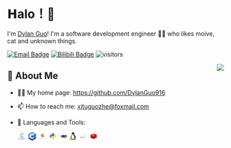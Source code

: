 <!--
**DylanGuo916/DylanGuo916** is a ✨ _special_ ✨ repository because its `README.md` (this file) appears on your GitHub profile.

Here are some ideas to get you started:

- 🔭 I’m currently working on ...
- 🌱 I’m currently learning ...
- 👯 I’m looking to collaborate on ...
- 🤔 I’m looking for help with ...
- 💬 Ask me about ...
- 📫 How to reach me: ...
- 😄 Pronouns: ...
- ⚡ Fun fact: ...
- ![ReadMe Card](https://github-readme-stats.vercel.app/api/pin/?username=DylanGuo916&repo=Road-to-Leetcode800)
- [![Github stats](https://github-readme-stats.vercel.app/api?username=DylanGuo916&show_icons=true&include_all_commits=true)](https://github.com/YourUsername/github-readme-stats)
- 
- 
- [![Top Langs](https://github-readme-stats.vercel.app/api/top-langs/?username=DylanGuo916&layout=compact)](https://github.com/DylanGuo916/github-readme-stats)
- -->

# 𝗛alo！👋

I'm [Dylan Guo](https://github.com/DylanGuo916)! I'm a software development engineer 👨‍💻 who likes moive, cat and unknown things.

[![Email Badge](https://img.shields.io/badge/-Email-c14438?style=flat-square&logo=Mail.Ru&logoColor=white&link=mailto:1378860132@qq.com)](mailto:xjtuguozhe@foxmail.com)
[![Bilibili Badge](https://img.shields.io/badge/-BiliBili-D14970?style=flat-square&logo=Bilibili&logoColor=white&link=https://space.bilibili.com/20626204)](https://space.bilibili.com/253677716)
![visitors](https://visitor-badge.laobi.icu/badge?page_id=DylanGuo916)

<img align="right" src="https://github-readme-stats.vercel.app/api/top-langs/?username=DylanGuo916&hide_border=true&layout=compact&hide=javascript,html,css" />



## 🧐 About Me

- 👨‍💻 My home page: https://github.com/DylanGuo916

- 📫 How to reach me: xjtuguozhe@foxmail.com

- 🌱 Languages and Tools: 

  <div>
        <code><img height="20" src="https://raw.githubusercontent.com/github/explore/80688e429a7d4ef2fca1e82350fe8e3517d3494d/topics/c/c.png"></code>
      <code><img height="20" src="https://raw.githubusercontent.com/github/explore/80688e429a7d4ef2fca1e82350fe8e3517d3494d/topics/cpp/cpp.png"></code>
        <code><img height="20" src="https://raw.githubusercontent.com/github/explore/80688e429a7d4ef2fca1e82350fe8e3517d3494d/topics/objective-c/objective-c.png"></code>
      <code><img height="20" src="https://raw.githubusercontent.com/github/explore/80688e429a7d4ef2fca1e82350fe8e3517d3494d/topics/python/python.png"></code>
      <code><img height="20" src="https://raw.githubusercontent.com/github/explore/80688e429a7d4ef2fca1e82350fe8e3517d3494d/topics/go/go.png"></code>
            <code><img height="20" src="https://raw.githubusercontent.com/github/explore/80688e429a7d4ef2fca1e82350fe8e3517d3494d/topics/linux/linux.png"></code>
        <code><img height="20" src="https://raw.githubusercontent.com/github/explore/80688e429a7d4ef2fca1e82350fe8e3517d3494d/topics/mysql/mysql.png"></code>
          <code><img height="20" src="https://raw.githubusercontent.com/github/explore/80688e429a7d4ef2fca1e82350fe8e3517d3494d/topics/redis/redis.png"></code>
  </div>

